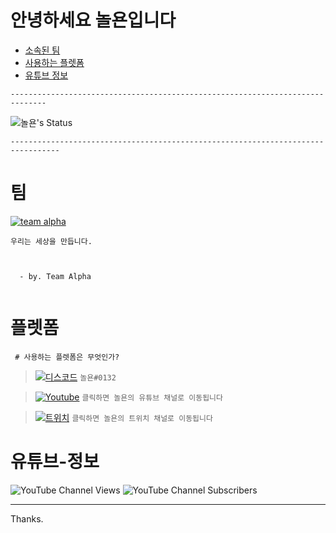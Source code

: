 # 안녕하세요 놀욘입니다
- [소속된 팀](#팀)
- [사용하는 플렛폼](#플렛폼)
- [유튜브 정보](#유튜브-정보)
<p>
 
  
  ```------------------------------------------------------------------------------```
  
  

![놀욘's Status](https://github-readme-stats.vercel.app/api?username=noryonkr&show_icons=true)

 
  
 ```---------------------------------------------------------------------------------```
  
  
# 팀

  
  [![team alpha](https://github.com/team-alpha-kr/img/blob/main/alpha%20discord%20join%20banner.png)](https://alphakr.xyz)  


</p>
  <code>우리는 세상을 만듭니다.
  <p>
  - by. Team Alpha
  </code>
  
  
  
 
  
# 플렛폼
<code> # 사용하는 플렛폼은 무엇인가?</code>

 
> [![디스코드](https://cdn.discordapp.com/attachments/820186973624074240/844550071684038656/a1e33adc293864f0.png)](https://discord.com)
  ```놀욘#0132```
 <p>
   
   
> [![Youtube](https://cdn.discordapp.com/attachments/820186973624074240/844550922025828363/1.png)](https://www.youtube.com/channel/UCLlgK7SH1J-VQdWWPu3uaog)
  ```클릭하면 놀욘의 유튜브 채널로 이동됩니다```
<p>
  
  
> [![트위치](https://cdn.discordapp.com/attachments/832269426995888228/844907498078732288/6d99c38575d8968f.png)](https://twitch.tv/noryonkor)
  ```클릭하면 놀욘의 트위치 채널로 이동됩니다```

  # 유튜브-정보
![YouTube Channel Views](https://img.shields.io/youtube/channel/views/UCLlgK7SH1J-VQdWWPu3uaog?style=social)
  ![YouTube Channel Subscribers](https://img.shields.io/youtube/channel/subscribers/UCLlgK7SH1J-VQdWWPu3uaog?style=social)
 
  
  
---
  Thanks.

